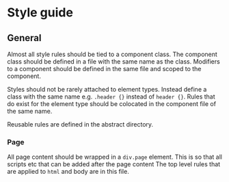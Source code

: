 # Style guide

## General

Almost all style rules should be tied to a component class.
The component class should be defined in a file with the same name as the class.
Modifiers to a component should be defined in the same file and scoped to the component.

Styles should not be rarely attached to element types.
Instead define a class with the same name e.g. `.header {}` instead of `header {}`.
Rules that do exist for the element type should be colocated in the component file of the same name.

Reusable rules are defined in the abstract directory.

### Page

All page content should be wrapped in a `div.page` element.
This is so that all scripts etc that can be added after the page content
The top level rules that are applied to `html` and body are in this file.
